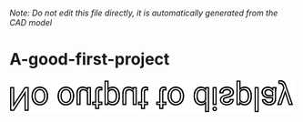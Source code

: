 ###### Note: Do not edit this file directly, it is automatically generated from the CAD model

# A-good-first-project

![](/project.svg)



 

